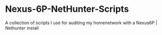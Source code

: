 # Nexus-6P-NetHunter-Scripts
A collection of scripts I use for auditing my homenetwork with a Nexus6P | Nethunter install
